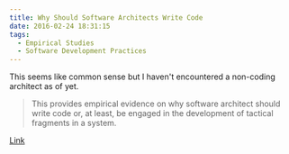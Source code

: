 ```yaml
---
title: Why Should Software Architects Write Code
date: 2016-02-24 18:31:15
tags:
  - Empirical Studies
  - Software Development Practices
---
```

This seems like common sense but I haven't encountered a non-coding architect as of yet.

> This provides empirical evidence on why software architect should write code or, at least, be engaged in the development of tactical fragments in a system.

[Link](http://blog.ieeesoftware.org/2016/02/why-should-software-architects-write.html)